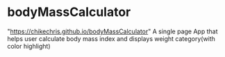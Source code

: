 # bodyMassCalculator
"https://chikechris.github.io/bodyMassCalculator"
A single page App that helps user calculate body mass index and displays weight category(with color highlight)
